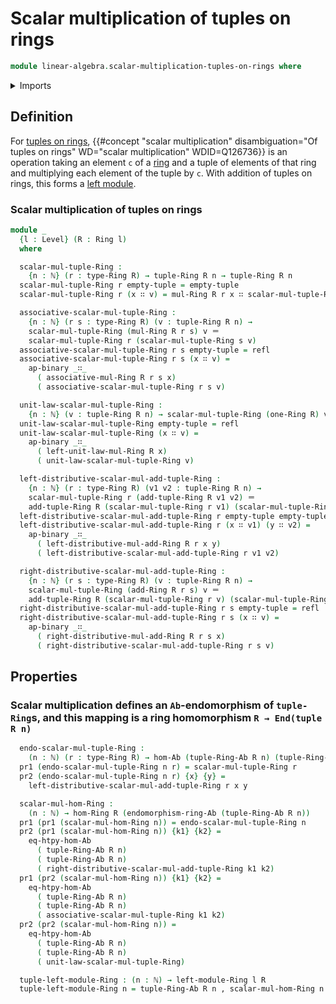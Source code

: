 # Scalar multiplication of tuples on rings

```agda
module linear-algebra.scalar-multiplication-tuples-on-rings where
```

<details><summary>Imports</summary>

```agda
open import elementary-number-theory.natural-numbers

open import foundation.action-on-identifications-binary-functions
open import foundation.dependent-pair-types
open import foundation.identity-types
open import foundation.universe-levels

open import group-theory.endomorphism-rings-abelian-groups
open import group-theory.homomorphisms-abelian-groups

open import linear-algebra.left-modules-rings
open import linear-algebra.tuples-on-rings

open import lists.tuples

open import ring-theory.homomorphisms-rings
open import ring-theory.rings
```

</details>

## Definition

For [tuples on rings](linear-algebra.tuples-on-rings.md),
{{#concept "scalar multiplication" disambiguation="Of tuples on rings" WD="scalar multiplication" WDID=Q126736}}
is an operation taking an element `c` of a [ring](ring-theory.rings.md) and a
tuple of elements of that ring and multiplying each element of the tuple by `c`.
With addition of tuples on rings, this forms a
[left module](ring-theory.modules-rings.md).

### Scalar multiplication of tuples on rings

```agda
module _
  {l : Level} (R : Ring l)
  where

  scalar-mul-tuple-Ring :
    {n : ℕ} (r : type-Ring R) → tuple-Ring R n → tuple-Ring R n
  scalar-mul-tuple-Ring r empty-tuple = empty-tuple
  scalar-mul-tuple-Ring r (x ∷ v) = mul-Ring R r x ∷ scalar-mul-tuple-Ring r v

  associative-scalar-mul-tuple-Ring :
    {n : ℕ} (r s : type-Ring R) (v : tuple-Ring R n) →
    scalar-mul-tuple-Ring (mul-Ring R r s) v ＝
    scalar-mul-tuple-Ring r (scalar-mul-tuple-Ring s v)
  associative-scalar-mul-tuple-Ring r s empty-tuple = refl
  associative-scalar-mul-tuple-Ring r s (x ∷ v) =
    ap-binary _∷_
      ( associative-mul-Ring R r s x)
      ( associative-scalar-mul-tuple-Ring r s v)

  unit-law-scalar-mul-tuple-Ring :
    {n : ℕ} (v : tuple-Ring R n) → scalar-mul-tuple-Ring (one-Ring R) v ＝ v
  unit-law-scalar-mul-tuple-Ring empty-tuple = refl
  unit-law-scalar-mul-tuple-Ring (x ∷ v) =
    ap-binary _∷_
      ( left-unit-law-mul-Ring R x)
      ( unit-law-scalar-mul-tuple-Ring v)

  left-distributive-scalar-mul-add-tuple-Ring :
    {n : ℕ} (r : type-Ring R) (v1 v2 : tuple-Ring R n) →
    scalar-mul-tuple-Ring r (add-tuple-Ring R v1 v2) ＝
    add-tuple-Ring R (scalar-mul-tuple-Ring r v1) (scalar-mul-tuple-Ring r v2)
  left-distributive-scalar-mul-add-tuple-Ring r empty-tuple empty-tuple = refl
  left-distributive-scalar-mul-add-tuple-Ring r (x ∷ v1) (y ∷ v2) =
    ap-binary _∷_
      ( left-distributive-mul-add-Ring R r x y)
      ( left-distributive-scalar-mul-add-tuple-Ring r v1 v2)

  right-distributive-scalar-mul-add-tuple-Ring :
    {n : ℕ} (r s : type-Ring R) (v : tuple-Ring R n) →
    scalar-mul-tuple-Ring (add-Ring R r s) v ＝
    add-tuple-Ring R (scalar-mul-tuple-Ring r v) (scalar-mul-tuple-Ring s v)
  right-distributive-scalar-mul-add-tuple-Ring r s empty-tuple = refl
  right-distributive-scalar-mul-add-tuple-Ring r s (x ∷ v) =
    ap-binary _∷_
      ( right-distributive-mul-add-Ring R r s x)
      ( right-distributive-scalar-mul-add-tuple-Ring r s v)
```

## Properties

### Scalar multiplication defines an `Ab`-endomorphism of `tuple-Ring`s, and this mapping is a ring homomorphism `R → End(tuple R n)`

```agda
  endo-scalar-mul-tuple-Ring :
    (n : ℕ) (r : type-Ring R) → hom-Ab (tuple-Ring-Ab R n) (tuple-Ring-Ab R n)
  pr1 (endo-scalar-mul-tuple-Ring n r) = scalar-mul-tuple-Ring r
  pr2 (endo-scalar-mul-tuple-Ring n r) {x} {y} =
    left-distributive-scalar-mul-add-tuple-Ring r x y

  scalar-mul-hom-Ring :
    (n : ℕ) → hom-Ring R (endomorphism-ring-Ab (tuple-Ring-Ab R n))
  pr1 (pr1 (scalar-mul-hom-Ring n)) = endo-scalar-mul-tuple-Ring n
  pr2 (pr1 (scalar-mul-hom-Ring n)) {k1} {k2} =
    eq-htpy-hom-Ab
      ( tuple-Ring-Ab R n)
      ( tuple-Ring-Ab R n)
      ( right-distributive-scalar-mul-add-tuple-Ring k1 k2)
  pr1 (pr2 (scalar-mul-hom-Ring n)) {k1} {k2} =
    eq-htpy-hom-Ab
      ( tuple-Ring-Ab R n)
      ( tuple-Ring-Ab R n)
      ( associative-scalar-mul-tuple-Ring k1 k2)
  pr2 (pr2 (scalar-mul-hom-Ring n)) =
    eq-htpy-hom-Ab
      ( tuple-Ring-Ab R n)
      ( tuple-Ring-Ab R n)
      ( unit-law-scalar-mul-tuple-Ring)

  tuple-left-module-Ring : (n : ℕ) → left-module-Ring l R
  tuple-left-module-Ring n = tuple-Ring-Ab R n , scalar-mul-hom-Ring n
```
